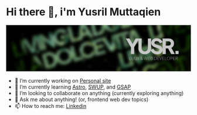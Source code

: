 # Hi there 👋, i'm Yusril Muttaqien

![Yusril Muttaqien's logo v4](https://github.com/yusrmuttaqien/yusrmuttaqien/blob/main/Cover.png "Yusril Muttaqien's logo v4")

- 🔭 I’m currently working on [Personal site](http://yusrilmuttaqien.vercel.app/)
- 🌱 I’m currently learning [Astro](https://astro.build/), [SWUP](https://swup.js.org/), and [GSAP](https://greensock.com/)
- 👯 I’m looking to collaborate on anything (currently exploring anything)
- 💬 Ask me about anything! (or, frontend web dev topics)
- 📫 How to reach me: [Linkedin](https://www.linkedin.com/in/ydhm/)

<!--
**yusrmuttaqien/yusrmuttaqien** is a ✨ _special_ ✨ repository because its `README.md` (this file) appears on your GitHub profile.

Here are some ideas to get you started:

- 🔭 I’m currently working on ...
- 🌱 I’m currently learning ...
- 👯 I’m looking to collaborate on ...
- 🤔 I’m looking for help with ...
- 💬 Ask me about ...
- 📫 How to reach me: ...
- 😄 Pronouns: ...
- ⚡ Fun fact: ...
-->
